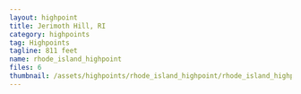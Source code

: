 ```yaml
---
layout: highpoint
title: Jerimoth Hill, RI
category: highpoints
tag: Highpoints
tagline: 811 feet
name: rhode_island_highpoint
files: 6
thumbnail: /assets/highpoints/rhode_island_highpoint/rhode_island_highpoint-5.jpg
---
```

